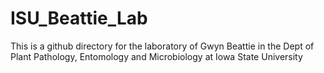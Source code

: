 # ISU_Beattie_Lab
This is a github directory for the laboratory of Gwyn Beattie in the Dept of Plant Pathology, Entomology and Microbiology at Iowa State University
